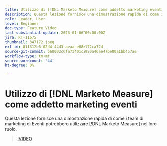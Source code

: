 ```yaml
---
title: Utilizzo di [!DNL Marketo Measure] come addetto marketing eventi
description: Questa lezione fornisce una dimostrazione rapida di come i team di marketing di Eventi potrebbero utilizzare [!DNL Marketo Measure] nel loro ruolo.
role: Leader, User
level: Beginner
doc-type: Feature Video
last-substantial-update: 2023-01-06T00:00:00Z
jira: KT-11675
thumbnail: 347172.jpeg
exl-id: 811312b6-02d4-44d3-aeaa-e68e172ca72d
source-git-commit: b60003c6fa73401ca980a46ae47be00a1bb457ae
workflow-type: tm+mt
source-wordcount: '44'
ht-degree: 0%

---
```


# Utilizzo di [!DNL Marketo Measure] come addetto marketing eventi

Questa lezione fornisce una dimostrazione rapida di come i team di marketing di Eventi potrebbero utilizzare [!DNL Marketo Measure] nel loro ruolo.

>[!VIDEO](https://video.tv.adobe.com/v/347172/?quality=12&learn=on)
